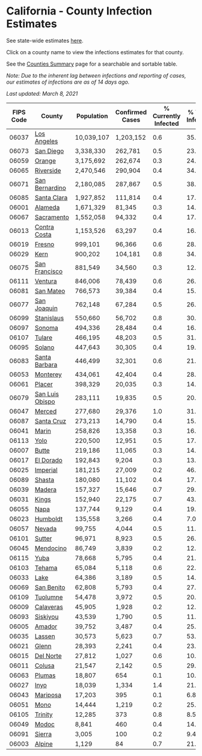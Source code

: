 # California - County Infection Estimates

See state-wide estimates [here](/infections/us-ca).

Click on a county name to view the infections estimates for that county.

See the [Counties Summary](/infections/summary-counties) page for a searchable and sortable table.

*Note: Due to the inherent lag between infections and reporting of cases, our estimates of infections are as of 14 days ago.*

*Last updated: March 8, 2021*

|   FIPS Code |                             County |   Population |   Confirmed Cases |   % Currently Infected |   % Total Infected |
|-------------|------------------------------------|--------------|-------------------|------------------------|--------------------|
|       06037 |         [Los Angeles](los-angeles) |   10,039,107 |         1,203,152 |                    0.6 |               35.8 |
|       06073 |             [San Diego](san-diego) |    3,338,330 |           262,781 |                    0.5 |               23.0 |
|       06059 |                   [Orange](orange) |    3,175,692 |           262,674 |                    0.3 |               24.7 |
|       06065 |             [Riverside](riverside) |    2,470,546 |           290,904 |                    0.4 |               34.8 |
|       06071 |   [San Bernardino](san-bernardino) |    2,180,085 |           287,867 |                    0.5 |               38.7 |
|       06085 |         [Santa Clara](santa-clara) |    1,927,852 |           111,814 |                    0.4 |               17.2 |
|       06001 |                 [Alameda](alameda) |    1,671,329 |            81,345 |                    0.3 |               14.6 |
|       06067 |           [Sacramento](sacramento) |    1,552,058 |            94,332 |                    0.4 |               17.9 |
|       06013 |       [Contra Costa](contra-costa) |    1,153,526 |            63,297 |                    0.4 |               16.2 |
|       06019 |                   [Fresno](fresno) |      999,101 |            96,366 |                    0.6 |               28.5 |
|       06029 |                       [Kern](kern) |      900,202 |           104,181 |                    0.8 |               34.5 |
|       06075 |     [San Francisco](san-francisco) |      881,549 |            34,560 |                    0.3 |               12.3 |
|       06111 |                 [Ventura](ventura) |      846,006 |            78,439 |                    0.6 |               26.7 |
|       06081 |             [San Mateo](san-mateo) |      766,573 |            39,384 |                    0.4 |               15.6 |
|       06077 |         [San Joaquin](san-joaquin) |      762,148 |            67,284 |                    0.5 |               26.4 |
|       06099 |           [Stanislaus](stanislaus) |      550,660 |            56,702 |                    0.8 |               30.4 |
|       06097 |                   [Sonoma](sonoma) |      494,336 |            28,484 |                    0.4 |               16.8 |
|       06107 |                   [Tulare](tulare) |      466,195 |            48,203 |                    0.5 |               31.3 |
|       06095 |                   [Solano](solano) |      447,643 |            30,305 |                    0.4 |               19.8 |
|       06083 |     [Santa Barbara](santa-barbara) |      446,499 |            32,301 |                    0.6 |               21.7 |
|       06053 |               [Monterey](monterey) |      434,061 |            42,404 |                    0.4 |               28.5 |
|       06061 |                   [Placer](placer) |      398,329 |            20,035 |                    0.3 |               14.7 |
|       06079 | [San Luis Obispo](san-luis-obispo) |      283,111 |            19,835 |                    0.5 |               20.3 |
|       06047 |                   [Merced](merced) |      277,680 |            29,376 |                    1.0 |               31.2 |
|       06087 |           [Santa Cruz](santa-cruz) |      273,213 |            14,790 |                    0.4 |               15.6 |
|       06041 |                     [Marin](marin) |      258,826 |            13,358 |                    0.3 |               16.5 |
|       06113 |                       [Yolo](yolo) |      220,500 |            12,951 |                    0.5 |               17.2 |
|       06007 |                     [Butte](butte) |      219,186 |            11,065 |                    0.3 |               14.6 |
|       06017 |             [El Dorado](el-dorado) |      192,843 |             9,204 |                    0.3 |               13.7 |
|       06025 |               [Imperial](imperial) |      181,215 |            27,009 |                    0.2 |               46.9 |
|       06089 |                   [Shasta](shasta) |      180,080 |            11,102 |                    0.4 |               17.3 |
|       06039 |                   [Madera](madera) |      157,327 |            15,646 |                    0.7 |               29.2 |
|       06031 |                     [Kings](kings) |      152,940 |            22,175 |                    0.7 |               43.3 |
|       06055 |                       [Napa](napa) |      137,744 |             9,129 |                    0.4 |               19.2 |
|       06023 |               [Humboldt](humboldt) |      135,558 |             3,266 |                    0.4 |                7.0 |
|       06057 |                   [Nevada](nevada) |       99,755 |             4,044 |                    0.5 |               11.7 |
|       06101 |                   [Sutter](sutter) |       96,971 |             8,923 |                    0.5 |               26.8 |
|       06045 |             [Mendocino](mendocino) |       86,749 |             3,839 |                    0.2 |               12.7 |
|       06115 |                       [Yuba](yuba) |       78,668 |             5,795 |                    0.4 |               21.3 |
|       06103 |                   [Tehama](tehama) |       65,084 |             5,118 |                    0.6 |               22.1 |
|       06033 |                       [Lake](lake) |       64,386 |             3,189 |                    0.5 |               14.0 |
|       06069 |           [San Benito](san-benito) |       62,808 |             5,793 |                    0.4 |               27.1 |
|       06109 |               [Tuolumne](tuolumne) |       54,478 |             3,972 |                    0.5 |               20.7 |
|       06009 |             [Calaveras](calaveras) |       45,905 |             1,928 |                    0.2 |               12.1 |
|       06093 |               [Siskiyou](siskiyou) |       43,539 |             1,790 |                    0.5 |               11.6 |
|       06005 |                   [Amador](amador) |       39,752 |             3,487 |                    0.4 |               25.1 |
|       06035 |                   [Lassen](lassen) |       30,573 |             5,623 |                    0.7 |               53.9 |
|       06021 |                     [Glenn](glenn) |       28,393 |             2,241 |                    0.4 |               23.1 |
|       06015 |             [Del Norte](del-norte) |       27,812 |             1,027 |                    0.6 |               10.5 |
|       06011 |                   [Colusa](colusa) |       21,547 |             2,142 |                    0.5 |               29.2 |
|       06063 |                   [Plumas](plumas) |       18,807 |               654 |                    0.1 |               10.0 |
|       06027 |                       [Inyo](inyo) |       18,039 |             1,334 |                    1.4 |               21.2 |
|       06043 |               [Mariposa](mariposa) |       17,203 |               395 |                    0.1 |                6.8 |
|       06051 |                       [Mono](mono) |       14,444 |             1,219 |                    0.2 |               25.3 |
|       06105 |                 [Trinity](trinity) |       12,285 |               373 |                    0.8 |                8.5 |
|       06049 |                     [Modoc](modoc) |        8,841 |               460 |                    0.4 |               14.6 |
|       06091 |                   [Sierra](sierra) |        3,005 |               100 |                    0.2 |                9.4 |
|       06003 |                   [Alpine](alpine) |        1,129 |                84 |                    0.7 |               21.7 |